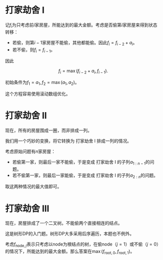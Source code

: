 # 打家劫舍 I

记$f_i$为只考虑前$i$家房屋，所能达到的最大金额。考虑是否偷第$i$家房屋来得到状态转移：

* 若偷，则第$i-1$家房屋不能偷，其他都能偷。因此$f_i = f_{i-2} + a_i$。
* 若不偷，则$f_i = f_{i-1}$。

因此

$$
f_{i} = \max(f_{i-2} + a_i, f_{i - 1}).
$$

初始条件为$f_1 = a_1, f_2 = \max(a_1, a_2)$。

这个方程容易使用滚动数组优化。

# 打家劫舍 II

现在，所有的房屋围成一圈，而非排成一列。

我们用一个巧妙的变换，将它转换为 打家劫舍 I 排成一列的情况。

考虑原始问题有$n$家房屋：

* 若偷第一家，则最后一家不能偷，于是变成 打家劫舍 I 的子列$a_{1:n-1}$的问题。
* 若不偷第一家，则最后一家能偷，于是变成 打家劫舍 I 的子列$a_{2:n}$的问题。

取这两种情况的最大值即可。

# 打家劫舍 III

现在，房屋排成了一个二叉树。不能偷两个直接相连的结点。

这是树形DP的入门题。树形DP大多采用后序遍历，本题也不例外。

考虑$f_{\text{node}, j}$表示只考虑以$\text{node}$为根结点的树，在偷$\text{node}$（$j=1$）或不偷（$j=0$）的情况下，所能达到的最大金额。那么答案在$\max(f_{\text{root}, 0}, f_{\text{root}, 1})$。
